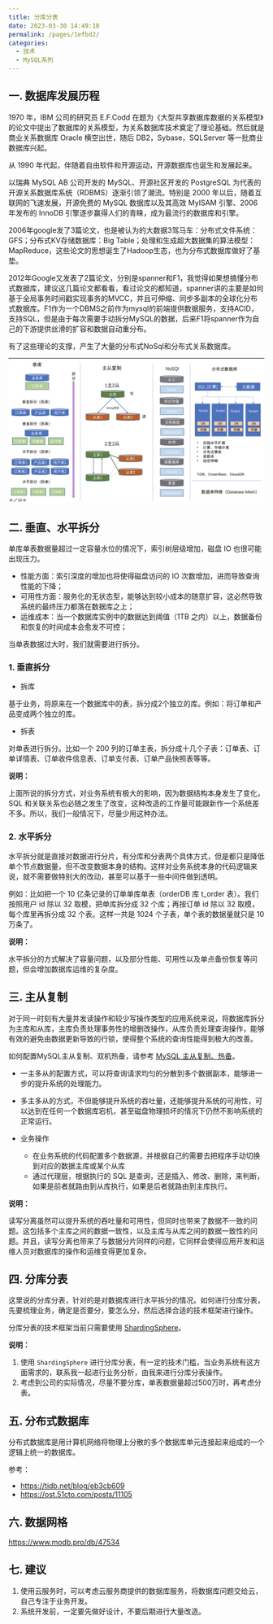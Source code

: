 ```yaml
---
title: 分库分表
date: 2023-03-30 14:49:18
permalink: /pages/1efbd2/
categories:
  - 技术
  - MySQL系列
---
```


## 一. 数据库发展历程

1970 年，IBM 公司的研究员 E.F.Codd 在题为《大型共享数据库数据的关系模型》的论文中提出了数据库的关系模型，为关系数据库技术奠定了理论基础。然后就是商业关系数据库 Oracle 横空出世，随后 DB2，Sybase，SQLServer 等一批商业数据库兴起。

从 1990 年代起，伴随着自由软件和开源运动，开源数据库也诞生和发展起来。

以瑞典 MySQL AB 公司开发的 MySQL、开源社区开发的 PostgreSQL 为代表的开源关系数据库系统（RDBMS）逐渐引领了潮流。特别是 2000 年以后，随着互联网的飞速发展，开源免费的 MySQL 数据库以及其高效 MyISAM 引擎、2006 年发布的 InnoDB 引擎逐步赢得人们的青睐，成为最流行的数据库和引擎。

2006年google发了3篇论文，也是被认为的大数据3驾马车：分布式文件系统：GFS；分布式KV存储数据库：Big Table；处理和生成超大数据集的算法模型：MapReduce，这些论文的思想诞生了Hadoop生态，也为分布式数据库做好了基垫。

2012年Google又发表了2篇论文，分别是spanner和F1，我觉得如果想搞懂分布式数据库，建议这几篇论文都看看，看过论文的都知道，spanner讲的主要是如何基于全局事务时间戳实现事务的MVCC，并且可伸缩、同步多副本的全球化分布式数据库。F1作为一个DBMS之前作为mysql的前端提供数据服务，支持ACID，支持SQL，但是由于每次需要手动拆分MySQL的数据，后来F1将spanner作为自己的下游提供丝滑的扩容和数据自动重分布。

有了这些理论的支撑，产生了大量的分布式NoSql和分布式关系数据库。

<img src="../images/db.png" alt="db" style="zoom:80%;" />

## 二. 垂直、水平拆分

单库单表数据量超过一定容量水位的情况下，索引树层级增加，磁盘 IO 也很可能出现压力。
- 性能方面：索引深度的增加也将使得磁盘访问的 IO 次数增加，进而导致查询性能的下降；
- 可用性方面：服务化的无状态型，能够达到较小成本的随意扩容，这必然导致系统的最终压力都落在数据库之上；
- 运维成本：当一个数据库实例中的数据达到阈值（1TB 之内）以上，数据备份和恢复的时间成本会愈发不可控；

当单表数据过大时，我们就需要进行拆分。

### 1. 垂直拆分

- 拆库

基于业务，将原来在一个数据库中的表，拆分成2个独立的库。例如：将订单和产品变成两个独立的库。

- 拆表

对单表进行拆分。比如一个 200 列的订单主表，拆分成十几个子表：订单表、订单详情表、订单收件信息表、订单支付表、订单产品快照表等等。

**说明：**

上面所说的拆分方式，对业务系统有极大的影响，因为数据结构本身发生了变化，SQL 和关联关系也必随之发生了改变，这种改造的工作量可能跟新作一个系统差不多。所以，我们一般情况下，尽量少用这种办法。

### 2. 水平拆分

水平拆分就是直接对数据进行分片，有分库和分表两个具体方式，但是都只是降低单个节点数据量，但不改变数据本身的结构。这样对业务系统本身的代码逻辑来说，就不需要做特别大的改动，甚至可以基于一些中间件做到透明。

例如：比如把一个 10 亿条记录的订单单库单表（orderDB 库 t_order 表）。我们按照用户 id 除以 32 取模，把单库拆分成 32 个库；再按订单 id 除以 32 取模，每个库里再拆分成 32 个表。这样一共是 1024 个子表，单个表的数据量就只是 10 万条了。

**说明：**

水平拆分的方式解决了容量问题，以及部分性能、可用性以及单点备份恢复等问题，但会增加数据库运维的复杂度。


## 三. 主从复制

对于同一时刻有大量并发读操作和较少写操作类型的应用系统来说，将数据库拆分为主库和从库，主库负责处理事务性的增删改操作，从库负责处理查询操作，能够有效的避免由数据更新导致的行锁，使得整个系统的查询性能得到极大的改善。

如何配置MySQL主从复制、双机热备，请参考 <a href="/pages/e6406d/">MySQL 主从复制、热备</a>。

- 一主多从的配置方式，可以将查询请求均匀的分散到多个数据副本，能够进一步的提升系统的处理能力。

- 多主多从的方式，不但能够提升系统的吞吐量，还能够提升系统的可用性，可以达到在任何一个数据库宕机，甚至磁盘物理损坏的情况下仍然不影响系统的正常运行。

- 业务操作

  - 在业务系统的代码配置多个数据源，并根据自己的需要去把程序手动切换到对应的数据主库或某个从库
  - 通过代理层，根据执行的 SQL 是查询，还是插入、修改、删除，来判断，如果是前者就路由到从库执行，如果是后者就路由到主库执行。

**说明：**

读写分离虽然可以提升系统的吞吐量和可用性，但同时也带来了数据不一致的问题。这包括多个主库之间的数据一致性，以及主库与从库之间的数据一致性的问题。并且，读写分离也带来了与数据分片同样的问题，它同样会使得应用开发和运维人员对数据库的操作和运维变得更加复杂。

## 四. 分库分表

这里说的分库分表，针对的是对数据库进行水平拆分的情况。如何进行分库分表，先要梳理业务，确定是否要分，要怎么分，然后选择合适的技术框架进行操作。

分库分表的技术框架当前只需要使用 [ShardingSphere](!https://shardingsphere.apache.org/document/5.3.1/cn/overview/)。

**说明：**

1. 使用 `ShardingSphere` 进行分库分表，有一定的技术门槛，当业务系统有这方面需求的，联系我一起进行业务分析，由我来进行分库分表操作。
2. 考虑到公司的实际情况，尽量不要分库，单表数据量超过500万时，再考虑分表。

## 五. 分布式数据库

分布式数据库是用计算机网络将物理上分散的多个数据库单元连接起来组成的一个逻辑上统一的数据库。

参考：
- <a href="https://tidb.net/blog/eb3cb609" target="_blank">https://tidb.net/blog/eb3cb609</a>
- <a href="https://ost.51cto.com/posts/11105" target="_blank">https://ost.51cto.com/posts/11105</a>

## 六. 数据网格

<a href="https://www.modb.pro/db/47534" target="_blank">https://www.modb.pro/db/47534</a>

## 七. 建议

1. 使用云服务时，可以考虑云服务商提供的数据库服务，将数据库问题交给云，自己专注于业务开发。
2. 系统开发前，一定要先做好设计，不要后期进行大量改造。

